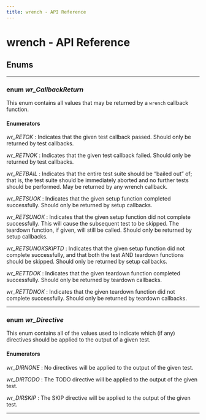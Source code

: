 ```yaml
---
title: wrench - API Reference
---
```


# wrench - API Reference

## Enums

---

### **enum** *wr_CallbackReturn*

This enum contains all values that may be returned by a `wrench` callback function.

#### Enumerators

*wr_RETOK* 
: Indicates that the given test callback passed. Should only be returned by test callbacks.

*wr_RETNOK*
: Indicates that the given test callback failed. Should only be returned by test callbacks.

*wr_RETBAIL*
: Indicates that the entire test suite should be “bailed out” of; that is, the test suite should be immediately aborted and no further tests should be performed. May be returned by any wrench callback.

*wr_RETSUOK*
: Indicates that the given setup function completed successfully. Should only be returned by setup callbacks.

*wr_RETSUNOK*
: Indicates that the given setup function did not complete successfully. This will cause the subsequent test to be skipped. The teardown function, if given, will still be called. Should only be returned by setup callbacks.

*wr_RETSUNOKSKIPTD*
: Indicates that the given setup function did not complete successfully, and that both the test AND teardown functions should be skipped. Should only be returned by setup callbacks.

*wr_RETTDOK*
: Indicates that the given teardown function completed successfully. Should only be returned by teardown callbacks.

*wr_RETTDNOK*
: Indicates that the given teardown function did not complete successfully. Should only be returned by teardown callbacks.

---

### **enum** *wr_Directive*

This enum contains all of the values used to indicate which (if any) directives should be applied to the output of a given test.

#### Enumerators

*wr_DIRNONE*
: No directives will be applied to the output of the given test.

*wr_DIRTODO*
: The TODO directive will be applied to the output of the given test.

*wr_DIRSKIP*
: The SKIP directive will be applied to the output of the given test.

---